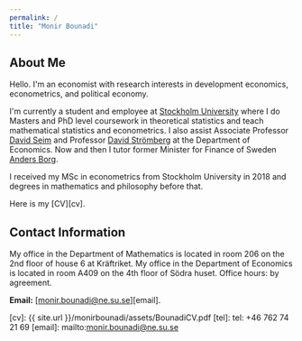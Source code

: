 ```yaml
---
permalink: /
title: "Monir Bounadi"
---
```


## About Me

Hello. I'm an economist with research interests in development economics, econometrics, and political economy.

I'm currently a student and employee at [Stockholm University](https://www.su.se/english/) where I do Masters and PhD level coursework in theoretical statistics and teach mathematical statistics and econometrics. I also assist Associate Professor [David Seim](http://www.davidseim.com/) and Professor [David Strömberg](http://perseus.iies.su.se/~dstro/) at the Department of Economics. Now and then I tutor former Minister for Finance of Sweden [Anders Borg](https://en.wikipedia.org/wiki/Anders_Borg).

I received my MSc in econometrics from Stockholm University in 2018 and degrees in mathematics and philosophy before that.

Here is my [CV][cv].

## Contact Information

My office in the Department of Mathematics is located in room 206 on the 2nd floor of house 6 at Kräftriket. My office in the Department of Economics is located in room A409 on the 4th floor of Södra huset. Office hours: by agreement.

**Email:** [monir.bounadi@ne.su.se][email].

[cv]: {{ site.url }}/monirbounadi/assets/BounadiCV.pdf
[tel]: tel: +46 762 74 21 69
[email]: mailto:monir.bounadi@ne.su.se
